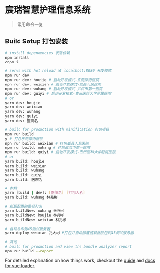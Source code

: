 # 宸瑞智慧护理信息系统

> 常用命令一览

## Build Setup 打包安装

```bash
# install dependencies 安装依赖
npm install
cnpm i

# serve with hot reload at localhost:8080 开发模式
npm run dev
npm run dev: houjie # 启动开发模式-东莞厚街医院
npn run dev: weixian # 启动开发模式-威县人民医院
npm run dev: wuhang # 启动开发模式-武汉市第一医院
npm run dev: guiyi # 启动开发模式-贵州医科大学附属医院
# or
yarn dev: houjie
yarn dev: weixian
yarn dev: wuhang
yarn dev: guiyi
yarn dev: 医院名

# build for production with minification 打包项目
npm run build
y # 打包东莞厚街医院
npn run build: weixian # 打包威县人民医院
npm run build: wuhang # 打包武汉市第一医院
npm run build: guiyi # 启动开发模式-贵州医科大学附属医院
# or
yarn build: houjie
yarn build: weixian
yarn build: wuhang
yarn build: guiyi
yarn build: 医院名

# 参数
yarn [build | dev]: [医院名] [打包人名]
yarn build: wuhang 林兆彬

# 新版配置的路径打包
yarn buildNew: wuhang 林兆彬
yarn buildNew: houjie 林兆彬
yarn buildNew: weixian 林兆彬

# 自动发布到45测试服务器
yarn deploy weixian 兆大彬 #打包并自动部署威县医院包到45测试服务器

# 其他
# build for production and view the bundle analyzer report
npm run build --report
```

For detailed explanation on how things work, checkout the [guide](http://vuejs-templates.github.io/webpack/) and [docs for vue-loader](http://vuejs.github.io/vue-loader).
